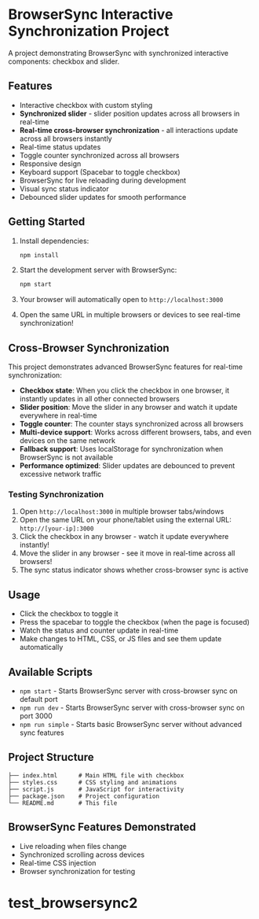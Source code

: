 # BrowserSync Interactive Synchronization Project

A project demonstrating BrowserSync with synchronized interactive components: checkbox and slider.

## Features

- Interactive checkbox with custom styling
- **Synchronized slider** - slider position updates across all browsers in real-time
- **Real-time cross-browser synchronization** - all interactions update across all browsers instantly
- Real-time status updates
- Toggle counter synchronized across all browsers
- Responsive design
- Keyboard support (Spacebar to toggle checkbox)
- BrowserSync for live reloading during development
- Visual sync status indicator
- Debounced slider updates for smooth performance

## Getting Started

1. Install dependencies:
   ```bash
   npm install
   ```

2. Start the development server with BrowserSync:
   ```bash
   npm start
   ```

3. Your browser will automatically open to `http://localhost:3000`
4. Open the same URL in multiple browsers or devices to see real-time synchronization!

## Cross-Browser Synchronization

This project demonstrates advanced BrowserSync features for real-time synchronization:

- **Checkbox state**: When you click the checkbox in one browser, it instantly updates in all other connected browsers
- **Slider position**: Move the slider in any browser and watch it update everywhere in real-time
- **Toggle counter**: The counter stays synchronized across all browsers
- **Multi-device support**: Works across different browsers, tabs, and even devices on the same network
- **Fallback support**: Uses localStorage for synchronization when BrowserSync is not available
- **Performance optimized**: Slider updates are debounced to prevent excessive network traffic

### Testing Synchronization

1. Open `http://localhost:3000` in multiple browser tabs/windows
2. Open the same URL on your phone/tablet using the external URL: `http://[your-ip]:3000`
3. Click the checkbox in any browser - watch it update everywhere instantly!
4. Move the slider in any browser - see it move in real-time across all browsers!
5. The sync status indicator shows whether cross-browser sync is active

## Usage

- Click the checkbox to toggle it
- Press the spacebar to toggle the checkbox (when the page is focused)
- Watch the status and counter update in real-time
- Make changes to HTML, CSS, or JS files and see them update automatically

## Available Scripts

- `npm start` - Starts BrowserSync server with cross-browser sync on default port
- `npm run dev` - Starts BrowserSync server with cross-browser sync on port 3000
- `npm run simple` - Starts basic BrowserSync server without advanced sync features

## Project Structure

```
├── index.html      # Main HTML file with checkbox
├── styles.css      # CSS styling and animations
├── script.js       # JavaScript for interactivity
├── package.json    # Project configuration
└── README.md       # This file
```

## BrowserSync Features Demonstrated

- Live reloading when files change
- Synchronized scrolling across devices
- Real-time CSS injection
- Browser synchronization for testing
# test_browsersync2
